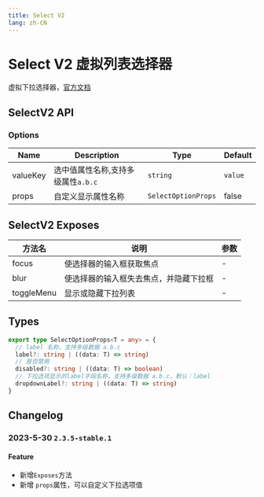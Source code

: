 ```yaml
---
title: Select V2
lang: zh-CN
---
```


# Select V2 虚拟列表选择器

虚拟下拉选择器，[官方文档](https://element-plus.org/zh-CN/component/select-v2.html#selectv2-%E5%B1%9E%E6%80%A7)

## SelectV2 API

### Options

| Name     | Description                        | Type                | Default |
| -------- | ---------------------------------- | ------------------- | ------- |
| valueKey | 选中值属性名称,支持多级属性`a.b.c` | `string`            | `value` |
| props    | 自定义显示属性名称                 | `SelectOptionProps` | false   |

## SelectV2 Exposes

| 方法名     | 说明                                   | 参数 |
| ---------- | -------------------------------------- | ---- |
| focus      | 使选择器的输入框获取焦点               | -    |
| blur       | 使选择器的输入框失去焦点，并隐藏下拉框 | -    |
| toggleMenu | 显示或隐藏下拉列表                     | -    |

## Types

```ts
export type SelectOptionProps<T = any> = {
  // label 名称，支持多级数据 a.b.c
  label?: string | ((data: T) => string)
  // 是否禁用
  disabled?: string | ((data: T) => boolean)
  // 下拉选项显示的label字段名称，支持多级数据 a.b.c，默认：label
  dropdownLabel?: string | ((data: T) => string)
}
```

## Changelog

### 2023-5-30 `2.3.5-stable.1`

#### Feature

- 新增`Exposes`方法
- 新增 `props`属性，可以自定义下拉选项值
